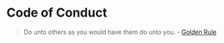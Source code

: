 # Code of Conduct

> Do unto others as you would have them do unto you. - [Golden Rule](https://en.wikipedia.org/wiki/Golden_Rule)
